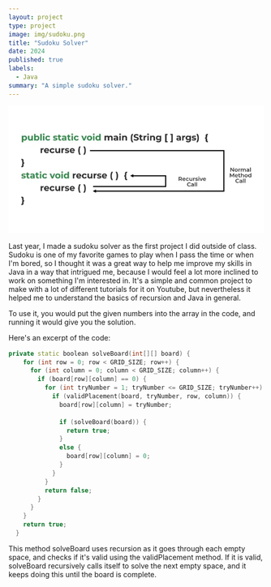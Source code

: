 ```yaml
---
layout: project
type: project
image: img/sudoku.png
title: "Sudoku Solver"
date: 2024
published: true
labels:
  - Java
summary: "A simple sudoku solver."
---
```


<img class="img-fluid" src="../img/recursion.png">


Last year, I made a sudoku solver as the first project I did outside of class. Sudoku is one of my favorite games to play when I pass the time or when I'm bored, so I thought it was a great way to help me improve my skills in Java in a way that intrigued me, because I would feel a lot more inclined to work on something I'm interested in. 
It's a simple and common project to make with a lot of different tutorials for it on Youtube, but  nevertheless it helped me to understand the basics of recursion and Java in general.

To use it, you would put the given numbers into the array in the code, and running it would give you the solution.

Here's an excerpt of the code:
```cpp
private static boolean solveBoard(int[][] board) {
    for (int row = 0; row < GRID_SIZE; row++) {
      for (int column = 0; column < GRID_SIZE; column++) {
        if (board[row][column] == 0) {
          for (int tryNumber = 1; tryNumber <= GRID_SIZE; tryNumber++) {
            if (validPlacement(board, tryNumber, row, column)) {
              board[row][column] = tryNumber;
              
              if (solveBoard(board)) {
                return true;
              }
              else {
                board[row][column] = 0;
              }
            }
          }
          return false;
        }
      }
    }
    return true;
  }
```
This method solveBoard uses recursion as it goes through each empty space, and checks if it's valid using the validPlacement method. If it is valid, solveBoard recursively calls itself to solve the next empty space, and it keeps doing this until the board is complete.
 

